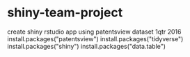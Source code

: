 # shiny-team-project
create shiny rstudio app using patentsview dataset 1qtr 2016
install.packages("patentsview")
install.packages("tidyverse")
install.packages("shiny")
install.packages("data.table")
